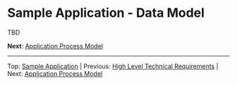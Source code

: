 # Sample Application - Data Model
TBD

 **Next**: [Application Process Model](ProcessModel.md)
 
 ---
 Top: [Sample Application](Index.md) | Previous: [High Level Technical Requirements](TechnicalRequirements.md) | Next: [Application Process Model](ProcessModel.md)
